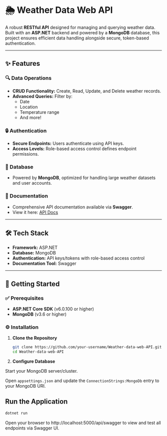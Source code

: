 # 🌦️ Weather Data Web API

A robust **RESTful API** designed for managing and querying weather data.  
Built with an **ASP.NET** backend and powered by a **MongoDB** database, this project ensures efficient data handling alongside secure, token-based authentication.

---

## ✨ Features

### 🔍 Data Operations
- **CRUD Functionality:** Create, Read, Update, and Delete weather records.
- **Advanced Queries:** Filter by:
  - Date
  - Location
  - Temperature range
  - And more!

### 🔒 Authentication
- **Secure Endpoints:** Users authenticate using API keys.
- **Access Levels:** Role-based access control defines endpoint permissions.

### 💾 Database
- Powered by **MongoDB**, optimized for handling large weather datasets and user accounts.

### 📄 Documentation
- Comprehensive API documentation available via **Swagger**.  
- View it here: [API Docs](https://pgnw.github.io/Weather-data-web-API/)

---

## 🛠️ Tech Stack
- **Framework:** ASP.NET
- **Database:** MongoDB
- **Authentication:** API keys/tokens with role-based access control
- **Documentation Tool:** Swagger

---

## 🚀 Getting Started

### ✅ Prerequisites
- **ASP.NET Core SDK** (v6.0.100 or higher)
- **MongoDB** (v3.6 or higher)

### ⚙️ Installation

1. **Clone the Repository**
   ```bash
   git clone https://github.com/your-username/Weather-data-web-API.git
   cd Weather-data-web-API
   
2. **Configure Database**

Start your MongoDB server/cluster.

Open `appsettings.json` and update the `ConnectionStrings:MongoDb` entry to your MongoDB URI.

## Run the Application

```bash
dotnet run
```
Open your browser to http://localhost:5000/api/swagger to view and test all endpoints via Swagger UI.
